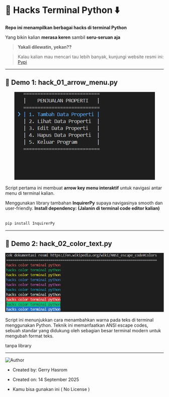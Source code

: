 # 👾 Hacks Terminal Python ⬇️

**Repo ini menampilkan berbagai hacks di terminal Python**  

Yang bikin kalian **merasa keren** sambil **seru-seruan aja**   

> **Yakali dilewatin, yekan??** 

> Kalau kalian mau mencari tau lebih banyak, kunjungi website resmi ini: [Pypi](https://pypi.org/)

---

## 🌟 Demo 1: hack_01_arrow_menu.py

<p align="center">
  <img src="assets/hack_01_arrow_menu.gif" alt="Demo CLI" />
</p>

Script pertama ini membuat **arrow key menu interaktif** untuk navigasi antar menu di terminal kalian.  

Menggunakan library tambahan **InquirerPy** supaya navigasinya smooth dan user-friendly.
**Install dependency: (Jalanin di terminal code editor kalian)**

```bash

pip install InquirerPy

```

---



## 🌟 Demo 2: hack_02_color_text.py

<p align="center">
  <img src="assets/hack_02_color_text.gif" alt="Demo CLI" />
</p>


Script ini menunjukkan cara menambahkan warna pada teks di terminal menggunakan Python. Teknik ini memanfaatkan ANSI escape codes,
sebuah standar yang didukung oleh sebagian besar terminal modern untuk mengubah format teks.

tanpa library

---

![Author](https://img.shields.io/badge/Author-GerryHasrom-blue?style=for-the-badge)

- Created by: Gerry Hasrom

- Created on: 14 September 2025

- Kamu bisa gunakan ini ( No License ) 
